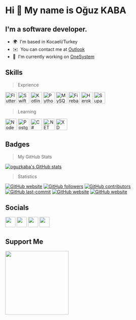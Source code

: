 Hi 👋 My name is Oğuz KABA
==========================

I'm a software developer.
--------------------------------------------------

*   🌍  I'm based in Kocaeli/Turkey
*   ✉️  You can contact me at [Outlook](mailto:oguz-kaba@hotmail.com)
*   🚀  I'm currently working on [OneSystem](http://onesystem.com)

                 
## Skills
<p align="left">

>Exprience

<a href="https://flutter.dev/" target="_blank" rel="noreferrer"><img src="https://raw.githubusercontent.com/danielcranney/readme-generator/main/public/icons/skills/flutter-colored.svg" width="36" height="36" alt="Flutter" /></a> 
<a href="https://developer.apple.com/swift/" target="_blank" rel="noreferrer"><img src="https://raw.githubusercontent.com/danielcranney/readme-generator/main/public/icons/skills/swift-colored.svg" width="36" height="36" alt="Swift" /></a>
<a href="https://developer.android.com/kotlin/" target="_blank" rel="noreferrer"><img src="https://img.icons8.com/color/36/000000/kotlin.png" width="36" height="36" alt="Kotlin" /></a>
<a href="https://www.python.org/" target="_blank" rel="noreferrer"><img src="https://raw.githubusercontent.com/danielcranney/readme-generator/main/public/icons/skills/python-colored.svg" width="36" height="36" alt="Python" /></a>
<a href="https://www.mysql.com/" target="_blank" rel="noreferrer"><img src="https://raw.githubusercontent.com/danielcranney/readme-generator/main/public/icons/skills/mysql-colored.svg" width="36" height="36" alt="MySQL" /></a>
<a href="https://firebase.google.com/" target="_blank" rel="noreferrer"><img src="https://raw.githubusercontent.com/danielcranney/readme-generator/main/public/icons/skills/firebase-colored.svg" width="36" height="36" alt="Firebase" /></a>
<a href="https://www.heroku.com/" target="_blank" rel="noreferrer"><img src="https://raw.githubusercontent.com/danielcranney/readme-generator/main/public/icons/skills/heroku-colored.svg" width="36" height="36" alt="Heroku" /></a>
<a href="https://supabase.io/" target="_blank" rel="noreferrer"><img src="https://raw.githubusercontent.com/danielcranney/readme-generator/main/public/icons/skills/supabase-colored.svg" width="36" height="36" alt="Supabase" /></a>

>Learning

<a href="https://nodejs.org/en/" target="_blank" rel="noreferrer"><img src="https://raw.githubusercontent.com/danielcranney/readme-generator/main/public/icons/skills/nodejs-colored.svg" width="36" height="36" alt="NodeJS" /></a>
<a href="https://www.postgresql.org/" target="_blank" rel="noreferrer"><img src="https://raw.githubusercontent.com/danielcranney/readme-generator/main/public/icons/skills/postgresql-colored.svg" width="36" height="36" alt="PostgreSQL" /></a>
<a href="https://docs.microsoft.com/en-us/dotnet/csharp/" target="_blank" rel="noreferrer"><img src="https://raw.githubusercontent.com/danielcranney/readme-generator/main/public/icons/skills/csharp-colored.svg" width="36" height="36" alt="C#" /></a>
<a href="https://dotnet.microsoft.com/en-us/" target="_blank" rel="noreferrer"><img src="https://raw.githubusercontent.com/danielcranney/readme-generator/main/public/icons/skills/dot-net-colored.svg" width="36" height="36" alt=".NET" /></a>
<a href="https://www.adobe.com/uk/products/xd.html" target="_blank" rel="noreferrer"><img src="https://raw.githubusercontent.com/danielcranney/readme-generator/main/public/icons/skills/xd-colored-dark.svg" width="36" height="36" alt="XD" /></a>
</p>
                    


## Badges

>My GitHub Stats

<a href="http://www.github.com/oguzkaba"><img src="https://github-readme-stats.vercel.app/api?username=oguzkaba&show_icons=true&hide=stars,&count_private=true&title_color=0891b2&text_color=ffffff&icon_color=0891b2&bg_color=1c1917&hide_border=true&show_icons=true" alt="oguzkaba's GitHub stats" /></a>

>Statistics

<p align="left">
<a href="https://www.github.com/oguzkaba" target="_blank" rel="noreferrer"><img alt="GitHub website"  src="https://komarev.com/ghpvc/?username=oguzkaba&label=profile+views&style=for-the-badge&color=0891b2&labelColor=1c1917"></a>
<a href="https://www.github.com/oguzkaba" target="_blank" rel="noreferrer"><img alt="GitHub followers" src="https://img.shields.io/github/followers/oguzkaba?logo=github&style=for-the-badge&color=0891b2&labelColor=1c1917" /></a>    
<a href="https://www.github.com/oguzkaba" target="_blank" rel="noreferrer"><img alt="GitHub contributors"  src="https://img.shields.io/github/all-contributors/all-contributors/all-contributors?logo=github&style=for-the-badge&color=0891b2&labelColor=1c1917"></a>
<a href="https://www.github.com/oguzkaba" target="_blank" rel="noreferrer"><img alt="GitHub last-commit"  src="https://img.shields.io/github/last-commit/oguzkaba/flutter_blog_app?logo=github&style=for-the-badge&color=0891b2&labelColor=1c1917"></a>
<a href="https://www.github.com/oguzkaba" target="_blank" rel="noreferrer"><img alt="GitHub website"  src="https://img.shields.io/website?down_color=red&down_message=down&up_color=green&up_message=up&url=https://oguzkaba.github.io?logo=github&style=for-the-badge&labelColor=1c1917"></a>
<a href="https://www.github.com/oguzkaba" target="_blank" rel="noreferrer"><img alt="GitHub website"  src="https://img.shields.io/github/deployments/oguzkaba/oguzkaba.github.io/github-pages?logo=github&style=for-the-badge&labelColor=1c1917"></a>
</p>

## Socials                 
<p align="left">                         
<a href="https://www.github.com/oguzkaba" target="_blank" rel="noreferrer"><img src="https://raw.githubusercontent.com/danielcranney/readme-generator/main/public/icons/socials/github.svg" width="32" height="32" /></a>                          
<a href="https://www.linkedin.com/in/oğuz-kaba" target="_blank" rel="noreferrer"><img src="https://raw.githubusercontent.com/danielcranney/readme-generator/main/public/icons/socials/linkedin.svg" width="32" height="32" /></a>                     
<a href="http://www.medium.com/oguzkaba" target="_blank" rel="noreferrer"><img src="https://raw.githubusercontent.com/danielcranney/readme-generator/main/public/icons/socials/medium.svg" width="32" height="32" /></a>                     
<a href="https://www.stackoverflow.com/users/15551772/oguzkaba" target="_blank" rel="noreferrer"><img src="https://raw.githubusercontent.com/danielcranney/readme-generator/main/public/icons/socials/stackoverflow.svg" width="32" height="32" /></a>                 
</p>

## Support Me
<a href="https://www.buymeacoffee.com/oguzkaba"><img src="https://cdn.buymeacoffee.com/buttons/v2/default-yellow.png" width="200" /></a>
